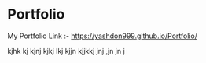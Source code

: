 # Portfolio
My Portfolio Link :-
https://yashdon999.github.io/Portfolio/

kjhk
kj
kjnj
kjkj
lkj
kjjn
kjjkkj
jnj
,jn
jn
j
